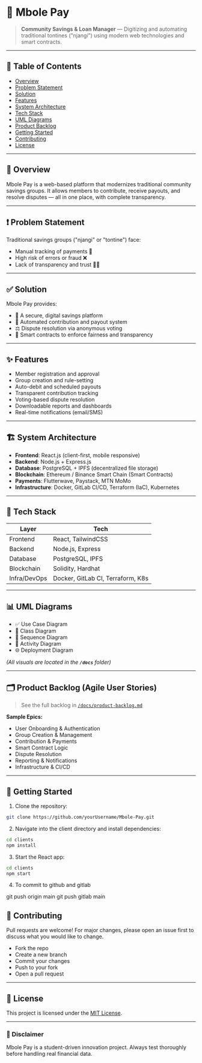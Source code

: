# 💸 Mbole Pay

> **Community Savings & Loan Manager** — Digitizing and automating traditional tontines ("njangi") using modern web technologies and smart contracts.

---

## 📌 Table of Contents

- [Overview](#overview)
- [Problem Statement](#problem-statement)
- [Solution](#solution)
- [Features](#features)
- [System Architecture](#system-architecture)
- [Tech Stack](#tech-stack)
- [UML Diagrams](#uml-diagrams)
- [Product Backlog](#product-backlog)
- [Getting Started](#getting-started)
- [Contributing](#contributing)
- [License](#license)

---

## 🧠 Overview

Mbole Pay is a web-based platform that modernizes traditional community savings groups. It allows members to contribute, receive payouts, and resolve disputes — all in one place, with complete transparency.

---

## ❗ Problem Statement

Traditional savings groups ("njangi" or "tontine") face:

- Manual tracking of payments 📝
- High risk of errors or fraud ❌
- Lack of transparency and trust 🤷‍♂️

---

## ✅ Solution

Mbole Pay provides:

- 📲 A secure, digital savings platform
- 🤖 Automated contribution and payout system
- ⚖️ Dispute resolution via anonymous voting
- 🔐 Smart contracts to enforce fairness and transparency

---

## ✨ Features

- Member registration and approval
- Group creation and rule-setting
- Auto-debit and scheduled payouts
- Transparent contribution tracking
- Voting-based dispute resolution
- Downloadable reports and dashboards
- Real-time notifications (email/SMS)

---

## 🏗 System Architecture

- **Frontend**: React.js (client-first, mobile responsive)
- **Backend**: Node.js + Express.js
- **Database**: PostgreSQL + IPFS (decentralized file storage)
- **Blockchain**: Ethereum / Binance Smart Chain (Smart Contracts)
- **Payments**: Flutterwave, Paystack, MTN MoMo
- **Infrastructure**: Docker, GitLab CI/CD, Terraform (IaC), Kubernetes

---

## 🧰 Tech Stack

| Layer        | Tech                              |
| ------------ | --------------------------------- |
| Frontend     | React, TailwindCSS                |
| Backend      | Node.js, Express                  |
| Database     | PostgreSQL, IPFS                  |
| Blockchain   | Solidity, Hardhat                 |
| Infra/DevOps | Docker, GitLab CI, Terraform, K8s |

---

## 📊 UML Diagrams

- ✅ Use Case Diagram
- 🧱 Class Diagram
- 🔁 Sequence Diagram
- 🔄 Activity Diagram
- 🌐 Deployment Diagram

*(All visuals are located in the **`/docs`** folder)*

---

## 🗂 Product Backlog (Agile User Stories)

> See the full backlog in [`/docs/product-backlog.md`](./docs/product-backlog.md)

**Sample Epics:**

- User Onboarding & Authentication
- Group Creation & Management
- Contribution & Payments
- Smart Contract Logic
- Dispute Resolution
- Reporting & Notifications
- Infrastructure & CI/CD

---

## 🚀 Getting Started

1. Clone the repository:

```bash
git clone https://github.com/yourUsername/Mbole-Pay.git
```

2. Navigate into the client directory and install dependencies:

```bash
cd clients
npm install
```

3. Start the React app:

```bash
cd clients
npm start
```

4. To commit to github and gitlab 

git push origin main
git push gitlab main

## 🤝 Contributing

Pull requests are welcome! For major changes, please open an issue first to discuss what you would like to change.

- Fork the repo
- Create a new branch
- Commit your changes
- Push to your fork
- Open a pull request

---

## 📜 License

This project is licensed under the [MIT License](./LICENSE).

---

### 🚨 Disclaimer

Mbole Pay is a student-driven innovation project. Always test thoroughly before handling real financial data.
